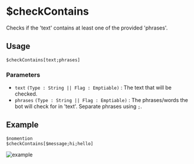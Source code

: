 # $checkContains
Checks if the 'text' contains at least one of the provided 'phrases'.

## Usage
```
$checkContains[text;phrases]
```

### Parameters
- `text` `(Type : String || Flag : Emptiable)` : The text that will be checked.
- `phrases` `(Type : String || Flag : Emptiable)` : The phrases/words the bot will check for in 'text'. Separate phrases using `;`.

## Example
```
$nomention
$checkContains[$message;hi;hello]
```

![example](https://user-images.githubusercontent.com/69215413/120049460-0741c200-bfe8-11eb-9dc7-3a584af2381e.png)
